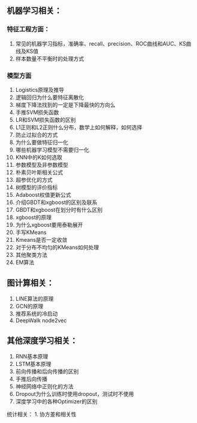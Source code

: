 ## 机器学习相关：

### 特征工程方面：

1. 常见的机器学习指标，准确率、recall、precision、ROC曲线和AUC、KS曲线及KS值
2. 样本数量不平衡时的处理方式

### 模型方面

1. Logistics原理及推导
2. 逻辑回归为什么要特征离散化
3. 梯度下降法找到的一定是下降最快的方向么
4. 手推SVM损失函数
5. LR和SVM损失函数的区别
6. L1正则和L2正则什么分布，数学上如何解释，如何选择
7. 防止过拟合的方式
8. 为什么要做特征归一化
9. 哪些机器学习模型不需要归一化
10. KNN中的K如何选取
11. 参数模型及非参数模型
12. 朴素贝叶斯相关公式
13. 超参优化的方式
14. 树模型的评价指标
15. Adaboost权值更新公式
16. 介绍GBDT和xgboost的区别及联系
17. GBDT和xgboost在划分时有什么区别
18. xgboost的原理
19. 为什么xgboost要用泰勒展开
20. 手写KMeans
21. Kmeans是否一定收敛
22. 对于分布不均匀的KMeans如何处理
23. 其他聚类方法
24. EM算法

## 图计算相关：

1. LINE算法的原理
2. GCN的原理
3. 推荐系统的冷启动
4. DeepWalk node2vec

## 其他深度学习相关：
1. RNN基本原理
2. LSTM基本原理
3. 前向传播和后向传播的区别
4. 手推后向传播
5. 神经网络中正则化的方法
6. Dropout为什么训练时使用dropout，测试时不使用
7. 深度学习中的各种Optimizer的区别

统计相关：
    1. 协方差和相关性
